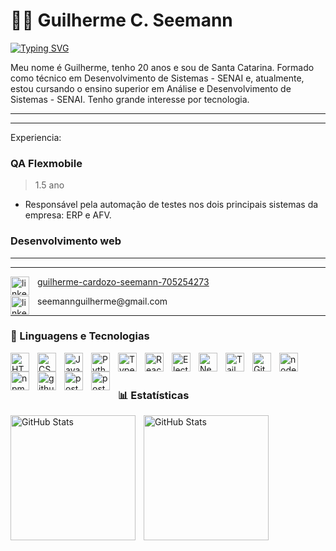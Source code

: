   # 🧑‍💻 Guilherme C. Seemann  
 
<a href="https://git.io/typing-svg"><img src="https://readme-typing-svg.demolab.com?font=Fira+Code&size=12&duration=10000&pause=1000&color=C3A000&width=435&lines=Desenvolvedor+FullStack" alt="Typing SVG" /></a>

Meu nome é Guilherme, tenho 20 anos e sou de Santa Catarina. Formado como técnico em Desenvolvimento de Sistemas - SENAI e, atualmente, estou cursando o ensino superior em Análise e Desenvolvimento de Sistemas - SENAI. Tenho grande interesse por tecnologia.

---
---

Experiencia: 

### QA Flexmobile
> 1.5 ano
- Responsável pela automação de testes nos dois principais sistemas da empresa: ERP e AFV.

### Desenvolvimento web
 

---
---
<p>
  <a href="https://www.linkedin.com/in/guilherme-cardozo-seemann-705254273/">
    <img 
    align="left" 
    alt="linkedin" 
    title="linkedin"
    width="30px" 
    style="padding-right: 10px;" 
    src="https://cdn.jsdelivr.net/gh/devicons/devicon@latest/icons/linkedin/linkedin-original.svg"
    />
    <p>guilherme-cardozo-seemann-705254273<p/>
  <a/>
  <p>
    <img 
    align="left" 
    alt="linkedin" 
    title="linkedin"
    width="30px" 
    style="padding-right: 10px;" 
    src="https://cdn.jsdelivr.net/gh/devicons/devicon@latest/icons/google/google-original.svg"
    />
    <p>seemannguilherme@gmail.com<p/>
  <p/>
<p/>

---

### 🤖 Linguagens e Tecnologias

<img 
    align="left" 
    alt="HTML"
    title="HTML" 
    width="30px" 
    style="padding-right: 10px;" 
    src="https://cdn.jsdelivr.net/gh/devicons/devicon@latest/icons/html5/html5-original.svg" 
/>
<img 
    align="left" 
    alt="CSS" 
    title="CSS"
    width="30px" 
    style="padding-right: 10px;" 
    src="https://cdn.jsdelivr.net/gh/devicons/devicon@latest/icons/css3/css3-original.svg" 
/>
<img 
    align="left" 
    alt="JavaScript" 
    title="JavaScript"
    width="30px" 
    style="padding-right: 10px;" 
    src="https://cdn.jsdelivr.net/gh/devicons/devicon@latest/icons/javascript/javascript-original.svg" 
/>
<img 
    align="left" 
    alt="Python" 
    title="Python "
    width="30px" 
    style="padding-right: 10px;" 
    src="https://cdn.jsdelivr.net/gh/devicons/devicon@latest/icons/python/python-original.svg" 
/>
<img 
    align="left" 
    alt="TypeScript"
    title="TypeScript" 
    width="30px" 
    style="padding-right: 10px;" 
    src="https://cdn.jsdelivr.net/gh/devicons/devicon@latest/icons/typescript/typescript-original.svg" 
/>
<img 
    align="left" 
    alt="React"
    title="React" 
    width="30px" 
    style="padding-right: 10px;" 
    src="https://cdn.jsdelivr.net/gh/devicons/devicon@latest/icons/react/react-original.svg" 
/>
<img 
    align="left" 
    alt="Electron"
    title="Electron" 
    width="30px" 
    style="padding-right: 10px;" 
    src="https://cdn.jsdelivr.net/gh/devicons/devicon@latest/icons/electron/electron-original.svg" 
/>
<img 
    align="left" 
    alt="Next.js" 
    title="Next.js"
    width="30px" 
    style="padding-right: 10px;" 
    src="https://cdn.jsdelivr.net/gh/devicons/devicon@latest/icons/nextjs/nextjs-original.svg" 
/>
<img 
    align="left" 
    alt="Tailwind" 
    title="Tailwind"
    width="30px" 
    style="padding-right: 10px;" 
    src="https://cdn.jsdelivr.net/gh/devicons/devicon@latest/icons/tailwindcss/tailwindcss-original.svg" 
/>
<img 
    align="left" 
    alt="Git" 
    title="Git"
    width="30px" 
    style="padding-right: 10px;" 
    src="https://cdn.jsdelivr.net/gh/devicons/devicon@latest/icons/git/git-original.svg" 
/>
<img 
  align="left" 
  alt="nodejs" 
  title="nodejs"
  width="30px" 
  style="padding-right: 10px;" 
  src="https://cdn.jsdelivr.net/gh/devicons/devicon@latest/icons/nodejs/nodejs-original-wordmark.svg" 
  />
<img
  align="left" 
  alt="npm" 
  title="npm"
  width="30px" 
  style="padding-right: 10px;" 
  src="https://cdn.jsdelivr.net/gh/devicons/devicon@latest/icons/npm/npm-original-wordmark.svg" 
  />
  <img 
  align="left" 
  alt="githubcodespaces" 
  title="githubcodespaces"
  width="30px" 
  style="padding-right: 10px;" 
  src="https://cdn.jsdelivr.net/gh/devicons/devicon@latest/icons/githubcodespaces/githubcodespaces-original.svg" 
  />
  <img 
  align="left" 
  alt="postgresql" 
  title="postgresql"
  width="30px" 
  style="padding-right: 10px;" 
  src="https://cdn.jsdelivr.net/gh/devicons/devicon@latest/icons/postgresql/postgresql-original.svg"
  />
  <img 
  align="left" 
  alt="postman" 
  title="postman"
  width="30px" 
  style="padding-right: 10px;" 
  src="https://cdn.jsdelivr.net/gh/devicons/devicon@latest/icons/postman/postman-original.svg" 
  />   
  
<br/>
<br/>

### 📊 Estatísticas

<p>
  <img 
    align="left" 
    alt="GitHub Stats" 
    height="200" 
    style="padding-right: 10px;" 
    src="https://github-readme-stats.vercel.app/api?username=guilherme020205&show_icons=true&theme=tokyonight&include_all_commits=true&locale=pt-br" 
  />

<img 
      align="left" 
      alt="GitHub Stats" 
      height="200" 
      src="https://github-readme-stats.vercel.app/api/top-langs/?username=guilherme020205&theme=tokyonight&layout=compact&custom_title=Tecnologias&langs_count=9" 
  />

</p>
